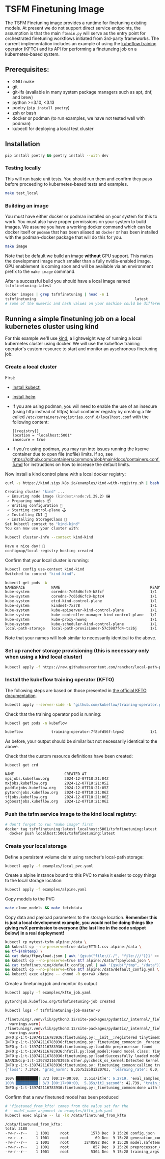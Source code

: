 # TSFM Finetuning Image

The TSFM Finetuning image provides a runtime for finetuning existing models.
At present we do not support direct service endpoints, the assumption is that
the main `ftmain.py` will serve as the entry point for orchestrated finetuning
workflows initiated from 3rd-party frameworks.
The current implementation includes an example of using the [kubeflow 
training operator (KFTO)](https://github.com/kubeflow/training-operator) and its API for performing
a finetuneing job on a kubernetes-based system.

## Prerequisites:

- GNU make
- git
- git-lfs (available in many system package managers such as apt, dnf, and brew)
- python >=3.10, <3.13
- poetry (`pip install poetry`)
- zsh or bash
- docker or podman (to run examples, we have not tested well with podman)
- kubectl for deploying a local test cluster

## Installation

```sh
pip install poetry && poetry install --with dev
```

### Testing locally

This will run basic unit tests. You should run them and confirm they pass before
proceeding to kubernetes-based tests and examples.

```zsh
make test_local
```

### Building an image

You must have either docker or podman installed on your system for this to
work. You must also have proper permissions on your system to build images. We assume you have a working docker command which can be docker itself
or `podman` that has been aliased as `docker` or has been installed with the podman-docker package that will do this for you.

```zsh
make image
```

Note that be default we build an image **without** GPU support. This makes the development image much smaller
than a fully nvidia-enabled image. GPU enablement is coming soon and will be available via an environment
prefix to the `make image` command.

After a successful build you should have a local image named
`tsfmfinetuning:latest`

```zsh
docker images | grep tsfmfinetuning | head -n 1
tsfmfinetuning                                             latest               df592dcb0533   46 seconds ago      1.49GB
# some of the numeric and hash values on your machine could be different
```

## Running a simple finetuning job on a local kubernetes cluster using kind

For this example we'll use [kind](https://kind.sigs.k8s.io/docs/user/quick-start/),
a lightweight way of running a local kubernetes cluster using docker. We will
use the kubeflow training operator's custom resource to start
and monitor an ayschronous finetuning job.

### Create a local cluster

First:

- [Install kubectl](https://kubernetes.io/docs/tasks/tools/)
- [Install helm](https://helm.sh/docs/intro/install/)
- If you are using podman, you will need to enable the use of an insecure (using http instead of https)
  local container registry by creating a file called `/etc/containers/registries.conf.d/localhost.conf`
  with the following content:

  ```
  [[registry]]
  location = "localhost:5001"
  insecure = true
  ```

- If you're using podman, you may run into issues running the kserve container due to
  open file (nofile) limits. If so,
  see https://github.com/containers/common/blob/main/docs/containers.conf.5.md
  for instructions on how to increase the default limits.

Now install a kind control plane with a local docker registry:

```zsh
curl -s https://kind.sigs.k8s.io/examples/kind-with-registry.sh | bash

Creating cluster "kind" ...
 ✓ Ensuring node image (kindest/node:v1.29.2) 🖼
 ✓ Preparing nodes 📦
 ✓ Writing configuration 📜
 ✓ Starting control-plane 🕹️
 ✓ Installing CNI 🔌
 ✓ Installing StorageClass 💾
Set kubectl context to "kind-kind"
You can now use your cluster with:

kubectl cluster-info --context kind-kind

Have a nice day! 👋
configmap/local-registry-hosting created
```

Confirm that your local cluster is running:

```zsh
kubectl config use-context kind-kind
Switched to context "kind-kind".
```

```zsh
kubectl get pods -A
NAMESPACE            NAME                                         READY   STATUS    RESTARTS   AGE
kube-system          coredns-7c65d6cfc9-b8fcf                     1/1     Running   0          16h
kube-system          coredns-7c65d6cfc9-bptc4                     1/1     Running   0          16h
kube-system          etcd-kind-control-plane                      1/1     Running   0          16h
kube-system          kindnet-7xz78                                1/1     Running   0          16h
kube-system          kube-apiserver-kind-control-plane            1/1     Running   0          16h
kube-system          kube-controller-manager-kind-control-plane   1/1     Running   0          16h
kube-system          kube-proxy-nwwvq                             1/1     Running   0          16h
kube-system          kube-scheduler-kind-control-plane            1/1     Running   0          16h
local-path-storage   local-path-provisioner-57c5987fd4-ts26j      1/1     Running   0          16h

```

Note that your names will look similar to necessarily identical to the above.

### Set up rancher storage provisioning (this is necessary only when using a kind local cluster)

```zsh
kubectl apply -f https://raw.githubusercontent.com/rancher/local-path-provisioner/v0.0.30/deploy/local-path-storage.yaml
```

### Install the kubeflow training operator (KFTO)

The following steps are based on those presented in [the official KFTO documentation](https://www.kubeflow.org/docs/components/training/installation/).

```zsh
kubectl apply --server-side -k "github.com/kubeflow/training-operator.git/manifests/overlays/standalone?ref=v1.8.1"
```

Check that the training operator pod is running:

```zsh
kubectl get pods -n kubeflow

kubeflow             training-operator-7f8bfd56f-lrpm2            1/1     Running   0          3m41s
```

As before, your output should be similar but not necessarily identical to the above.

Check that the custom resource definitions have been created:

```zsh
kubectl get crd

NAME                       CREATED AT
mpijobs.kubeflow.org       2024-12-07T18:21:04Z
mxjobs.kubeflow.org        2024-12-07T18:21:05Z
paddlejobs.kubeflow.org    2024-12-07T18:21:05Z
pytorchjobs.kubeflow.org   2024-12-07T18:21:06Z
tfjobs.kubeflow.org        2024-12-07T18:21:06Z
xgboostjobs.kubeflow.org   2024-12-07T18:21:06Z

```

### Push the tsfm service image to the kind local registry:

```zsh
# don't forget to run "make image" first
docker tag tsfmfinetuning:latest localhost:5001/tsfmfinetuning:latest
  docker push localhost:5001/tsfmfinetuning:latest
```

### Create your local storage

Define a persistent volume claim using rancher's local-path storage:

```sh
kubectl apply -f examples/local_pvc.yaml
```

Create a alpine instance bound to this PVC to make it easier to copy things to the local storage location

```sh
kubectl apply -f examples/alpine.yaml
```

Copy models to the PVC

```sh
make clone_models && make fetchdata
```

Copy data and payload parameters to the storage location. **Remember this is
just a local development example, you would not be doing things like
giving rwX permission to everyone (the last line in the code snippet below)
in a real deployment!**

```sh
kubectl cp mytest-tsfm alpine:/data \
&& kubectl cp --no-preserve=true data/ETTh1.csv alpine:/data \
&& tf=$(mktemp) \
&& cat data/ftpayload.json | awk '{gsub("file://./", "file:///")}1' >> $tf \
&& kubectl cp --no-preserve=true $tf alpine:/data/ftpayload.json \
&& cat tsfmfinetuning/default_config.yml | awk '{gsub("/tmp", "/data")}1' > $tf \
&& kubectl cp --no-preserve=true $tf alpine:/data/default_config.yml \
&& kubectl exec alpine -- chmod -R go+rwX /data
```

Create a finetuning job and monitor its output

```sh
kubectl apply -f examples/kfto_job.yaml

pytorchjob.kubeflow.org/tsfmfinetuning-job created
```

```sh
kubectl logs -f tsfmfinetuning-job-master-0

/finetuning/.venv/lib/python3.12/site-packages/pydantic/_internal/_fields.py:192: UserWarning: Field name "schema" in "ForecastingInferenceInput" shadows an attribute in parent "BaseInferenceInput"
  warnings.warn(
/finetuning/.venv/lib/python3.12/site-packages/pydantic/_internal/_fields.py:192: UserWarning: Field name "schema" in "ForecastingTuneInput" shadows an attribute in parent "BaseTuneInput"
  warnings.warn(
INFO:p-1:t-139742116783936:finetuning.py:__init__:registered tinytimemixer
INFO:p-1:t-139742116783936:finetuning.py:_finetuning_common:in _forecasting_tuning_workflow
INFO:p-1:t-139742116783936:finetuning.py:load:No preprocessor found
INFO:p-1:t-139742116783936:hfutil.py:load_model:Found model class: TinyTimeMixerForPrediction
INFO:p-1:t-139742116783936:finetuning.py:load:Successfully loaded model
WARNING:p-1:t-139742116783936:other.py:check_os_kernel:Detected kernel version 4.18.0, which is below the recommended minimum of 5.5.0; this can cause the process to hang. It is recommended to upgrade the kernel to the minimum version or higher.
INFO:p-1:t-139742116783936:finetuning.py:_finetuning_common:calling trainer.train
{'loss': 7.3424, 'grad_norm': 8.357532501220703, 'learning_rate': 0.0, 'epoch': 1.0}

100%|██████████| 3/3 [00:17<00:00,  3.51s/it]e': 6.2719, 'eval_samples_per_second': 119.581, 'eval_steps_per_second': 3.827, 'epoch': 1.0}
100%|██████████| 3/3 [00:17<00:00,  5.85s/it]_second': 42.739, 'train_steps_per_second': 0.171, 'train_loss': 7.342405319213867, 'epoch': 1.0}
INFO:p-1:t-139742116783936:finetuning.py:_finetuning_common:done with training
```

Confirm that a new finetuned model has been produced

```sh
# 'finetuned_from_kfto' comes from the value set for the
# --model_name argument in examples/kfto_job.yaml
kubectl exec alpine -- ls -lR /data/finetuned_from_kfto

/data/finetuned_from_kfto:
total 3188
-rw-r--r--    1 1001     root          1573 Dec  9 15:28 config.json
-rw-r--r--    1 1001     root            69 Dec  9 15:28 generation_config.json
-rw-r--r--    1 1001     root       3240592 Dec  9 15:28 model.safetensors
-rw-r--r--    1 1001     root           857 Dec  9 15:28 preprocessor_config.json
-rw-r--r--    1 1001     root          5304 Dec  9 15:28 training_args.bin

```
